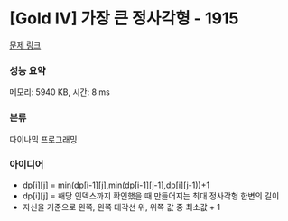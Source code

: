 # [Gold IV] 가장 큰 정사각형 - 1915 

[문제 링크](https://www.acmicpc.net/problem/1915) 

### 성능 요약

메모리: 5940 KB, 시간: 8 ms

### 분류

다이나믹 프로그래밍

### 아이디어

- dp[i][j] = min(dp[i-1][j],min(dp[i-1][j-1],dp[i][j-1))+1
- dp[i][j] = 해당 인덱스까지 확인했을 때 만들어지는 최대 정사각형 한변의 길이
- 자신을 기준으로 왼쪽, 왼쪽 대각선 위, 위쪽 값 중 최소값 + 1
